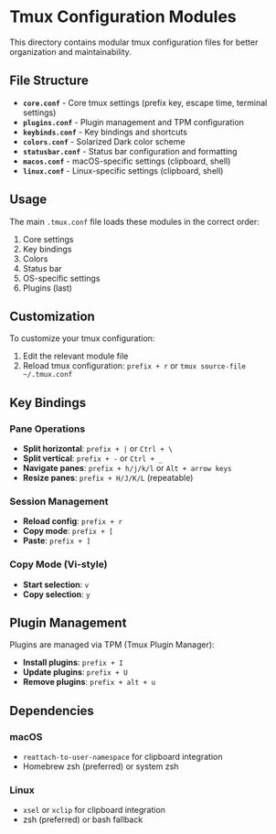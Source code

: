 # Tmux Configuration Modules

This directory contains modular tmux configuration files for better organization and maintainability.

## File Structure

- **`core.conf`** - Core tmux settings (prefix key, escape time, terminal settings)
- **`plugins.conf`** - Plugin management and TPM configuration
- **`keybinds.conf`** - Key bindings and shortcuts
- **`colors.conf`** - Solarized Dark color scheme
- **`statusbar.conf`** - Status bar configuration and formatting
- **`macos.conf`** - macOS-specific settings (clipboard, shell)
- **`linux.conf`** - Linux-specific settings (clipboard, shell)

## Usage

The main `.tmux.conf` file loads these modules in the correct order:

1. Core settings
2. Key bindings  
3. Colors
4. Status bar
5. OS-specific settings
6. Plugins (last)

## Customization

To customize your tmux configuration:

1. Edit the relevant module file
2. Reload tmux configuration: `prefix + r` or `tmux source-file ~/.tmux.conf`

## Key Bindings

### Pane Operations
- **Split horizontal**: `prefix + |` or `Ctrl + \`
- **Split vertical**: `prefix + -` or `Ctrl + _`
- **Navigate panes**: `prefix + h/j/k/l` or `Alt + arrow keys`
- **Resize panes**: `prefix + H/J/K/L` (repeatable)

### Session Management
- **Reload config**: `prefix + r`
- **Copy mode**: `prefix + [`
- **Paste**: `prefix + ]`

### Copy Mode (Vi-style)
- **Start selection**: `v`
- **Copy selection**: `y`

## Plugin Management

Plugins are managed via TPM (Tmux Plugin Manager):

- **Install plugins**: `prefix + I`
- **Update plugins**: `prefix + U`
- **Remove plugins**: `prefix + alt + u`

## Dependencies

### macOS
- `reattach-to-user-namespace` for clipboard integration
- Homebrew zsh (preferred) or system zsh

### Linux  
- `xsel` or `xclip` for clipboard integration
- zsh (preferred) or bash fallback